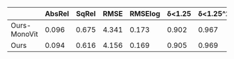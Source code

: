 ||AbsRel|SqRel|RMSE|RMSElog|δ<1.25|δ<1.25^2|δ<1.25^3|Link|
|-|-|-|-|-|-|-|-|-|
|Ours-MonoVit|0.096|0.675|4.341|0.173|0.902|0.967|0.984|
|Ours|0.094|0.616|4.156|0.169|0.905|0.969|0.985|

